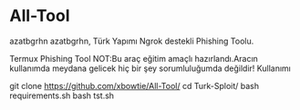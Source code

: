 # All-Tool
azatbgrhn
azatbgrhn, Türk Yapımı Ngrok destekli Phishing Toolu.

Termux Phishing Tool
NOT:Bu araç eğitim amaçlı hazırlandı.Aracın kullanımda meydana gelicek hiç bir şey sorumluluğumda değildir!
Kullanımı

git clone https://github.com/xbowtie/All-Tool/
cd Turk-Sploit/
bash requirements.sh
bash tst.sh
